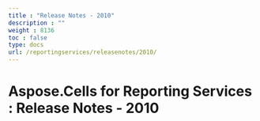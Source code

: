 ```yaml
---
title : "Release Notes - 2010" 
description : "" 
weight : 8136 
toc : false
type: docs
url: /reportingservices/releasenotes/2010/
---
```


# Aspose.Cells for Reporting Services : Release Notes - 2010


